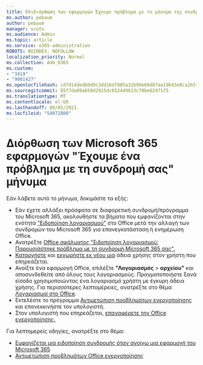 ```yaml
---
title: Επιδιόρθωση των εφαρμογών Έχουμε πρόβλημα με το μήνυμα της συνδρομής σας
ms.author: pebaum
author: pebaum
manager: scotv
ms.audience: Admin
ms.topic: article
ms.service: o365-administration
ROBOTS: NOINDEX, NOFOLLOW
localization_priority: Normal
ms.collection: Adm_O365
ms.custom:
- "3419"
- "9001427"
ms.openlocfilehash: cd7d14dedb0d9c3dd16df885a31b99e60d87aa19b43e8ca2b5f46e6ce7b5e035
ms.sourcegitcommit: b5f7da89a650d2915dc652449623c78be6247175
ms.translationtype: MT
ms.contentlocale: el-GR
ms.lasthandoff: 08/05/2021
ms.locfileid: "54072808"
---
```

# <a name="fixing-the-microsoft-365-apps-weve-run-into-a-problem-with-your-subscription-message"></a>Διόρθωση των Microsoft 365 εφαρμογών "Έχουμε ένα πρόβλημα με τη συνδρομή σας" μήνυμα

Εάν λάβετε αυτό το μήνυμα, δοκιμάστε τα εξής:

- Εάν έχετε αλλάξει πρόσφατα σε διαφορετική συνδρομή/πρόγραμμα του Microsoft 365, ακολουθήστε τα βήματα που εμφανίζονται στην ενότητα ["Ειδοποίηση λογαριασμού"](https://support.office.com/article/account-notice-appears-in-office-after-switching-office-365-plans-857dc33a-1efc-4ce7-ac3f-ef616314e27d) στο Office μετά την αλλαγή των συνδρομών του Microsoft 365 για επανεγκατάσταση ή ενημέρωση Office.
- Ανατρέξτε [Office σφάλματος "Ειδοποίηση λογαριασμού: Παρουσιάστηκε πρόβλημα με τη συνδρομή Microsoft 365 σας".](https://support.office.com/article/office-error-account-notice-we-ve-run-into-a-problem-with-your-office-365-subscription-17f71ecb-f53c-4f3d-ae18-7230ca1594c1) 
- [Καταργήστε](https://docs.microsoft.com/microsoft-365/admin/manage/remove-licenses-from-users) και [εκχωρήστε εκ νέου μια](https://docs.microsoft.com/microsoft-365/admin/manage/assign-licenses-to-users) άδεια χρήσης στον χρήστη που επηρεάζεται.
- Ανοίξτε ένα εφαρμογή Office, επιλέξτε **"Λογαριασμός**  >  **αρχείου"** και αποσυνδεθείτε από όλους τους λογαριασμούς. Πραγματοποιήστε ξανά είσοδο χρησιμοποιώντας ένα λογαριασμό χρήστη με έγκυρη άδεια χρήσης. Για περισσότερες λεπτομέρειες, ανατρέξτε στο θέμα [Λογαριασμοί στο Office](https://support.office.com/article/628ea040-f265-49de-b986-be09c3ebf8a9).
- Εκτελέστε το πρόγραμμα [Αντιμετώπιση προβλημάτων ενεργοποίησης](https://aka.ms/SARA-OfficeActivation-Alchemy) και επανεκκινήστε τον υπολογιστή.
- Στον υπολογιστή που επηρεάζεται, [επαναφέρετε την Office ενεργοποίησης.](https://docs.microsoft.com/office365/troubleshoot/activation/reset-office-365-proplus-activation-state)

Για λεπτομερείς οδηγίες, ανατρέξτε στο θέμα:
- [Εμφανίζεται μια ειδοποίηση συνδρομής όταν ανοίγω μια εφαρμογή του Microsoft 365](https://support.office.com/article/4cabe32c-f594-4c0e-9191-3d3ade10cceb)
- [Αντιμετώπιση προβλημάτων Office ενεργοποίησης](https://support.office.com/article/0d23d3c0-c19c-4b2f-9845-5344fedc4380)